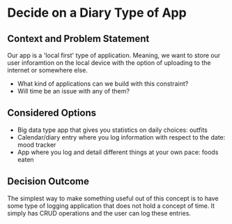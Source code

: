 # Decide on a Diary Type of App #

## Context and Problem Statement ##

Our app is a 'local first' type of application. Meaning, we want to store our user inforamtion on the local device with the option of uploading to the internet or somewhere else. 

* What kind of applications can we build with this constraint?
* Will time be an issue with any of them?

## Considered Options ##

* Big data type app that gives you statistics on daily choices: outfits
* Calendar/diary entry where you log information with respect to the date: mood tracker
* App where you log and detail different things at your own pace: foods eaten

## Decision Outcome ##

The simplest way to make something useful out of this concept is to have some type of logging application that does not hold a concept of time. It simply has CRUD operations and the user can log these entries.
